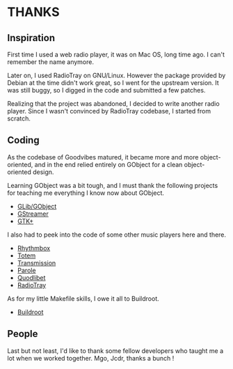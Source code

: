 THANKS
======



Inspiration
-----------

First time I used a web radio player, it was on Mac OS, long time ago.
I can't remember the name anymore.

Later on, I used RadioTray on GNU/Linux. However the package provided by Debian
at the time didn't work great, so I went for the upstream version. It was still
buggy, so I digged in the code and submitted a few patches.

Realizing that the project was abandoned, I decided to write another radio player.
Since I wasn't convinced by RadioTray codebase, I started from scratch.



Coding
------

As the codebase of Goodvibes matured, it became more and more object-oriented,
and in the end relied entirely on GObject for a clean object-oriented design.

Learning GObject was a bit tough, and I must thank the following projects for
teaching me everything I know now about GObject.

 - [GLib/GObject](https://developer.gnome.org/glib)
 - [GStreamer](https://gstreamer.freedesktop.org)
 - [GTK+](https://www.gtk.org)

I also had to peek into the code of some other music players here and there.

 - [Rhythmbox](https://wiki.gnome.org/Apps/Rhythmbox)
 - [Totem](https://wiki.gnome.org/Apps/Totem)
 - [Transmission](https://transmissionbt.com)
 - [Parole](http://docs.xfce.org/apps/parole/start)
 - [Quodlibet](https://quodlibet.readthedocs.io)
 - [RadioTray](http://radiotray.sourceforge.net)

As for my little Makefile skills, I owe it all to Buildroot.

 - [Buildroot](https://buildroot.org)



People
------

Last but not least, I'd like to thank some fellow developers who taught me a
lot when we worked together. Mgo, Jcdr, thanks a bunch !

